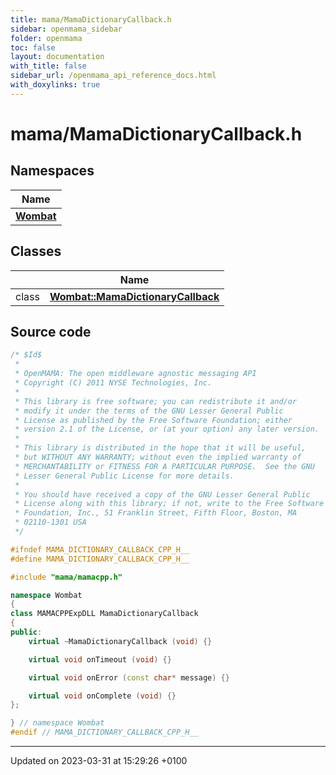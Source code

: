 ```yaml
---
title: mama/MamaDictionaryCallback.h
sidebar: openmama_sidebar
folder: openmama
toc: false
layout: documentation
with_title: false
sidebar_url: /openmama_api_reference_docs.html
with_doxylinks: true
---
```


# mama/MamaDictionaryCallback.h



## Namespaces

| Name           |
| -------------- |
| **[Wombat](namespaceWombat.html)**  |

## Classes

|                | Name           |
| -------------- | -------------- |
| class | **[Wombat::MamaDictionaryCallback](classWombat_1_1MamaDictionaryCallback.html)**  |




## Source code

```cpp
/* $Id$
 *
 * OpenMAMA: The open middleware agnostic messaging API
 * Copyright (C) 2011 NYSE Technologies, Inc.
 *
 * This library is free software; you can redistribute it and/or
 * modify it under the terms of the GNU Lesser General Public
 * License as published by the Free Software Foundation; either
 * version 2.1 of the License, or (at your option) any later version.
 *
 * This library is distributed in the hope that it will be useful,
 * but WITHOUT ANY WARRANTY; without even the implied warranty of
 * MERCHANTABILITY or FITNESS FOR A PARTICULAR PURPOSE.  See the GNU
 * Lesser General Public License for more details.
 *
 * You should have received a copy of the GNU Lesser General Public
 * License along with this library; if not, write to the Free Software
 * Foundation, Inc., 51 Franklin Street, Fifth Floor, Boston, MA
 * 02110-1301 USA
 */

#ifndef MAMA_DICTIONARY_CALLBACK_CPP_H__
#define MAMA_DICTIONARY_CALLBACK_CPP_H__

#include "mama/mamacpp.h"

namespace Wombat 
{
class MAMACPPExpDLL MamaDictionaryCallback
{
public:
    virtual ~MamaDictionaryCallback (void) {}

    virtual void onTimeout (void) {}

    virtual void onError (const char* message) {}

    virtual void onComplete (void) {}
};

} // namespace Wombat
#endif // MAMA_DICTIONARY_CALLBACK_CPP_H__
```


-------------------------------

Updated on 2023-03-31 at 15:29:26 +0100
